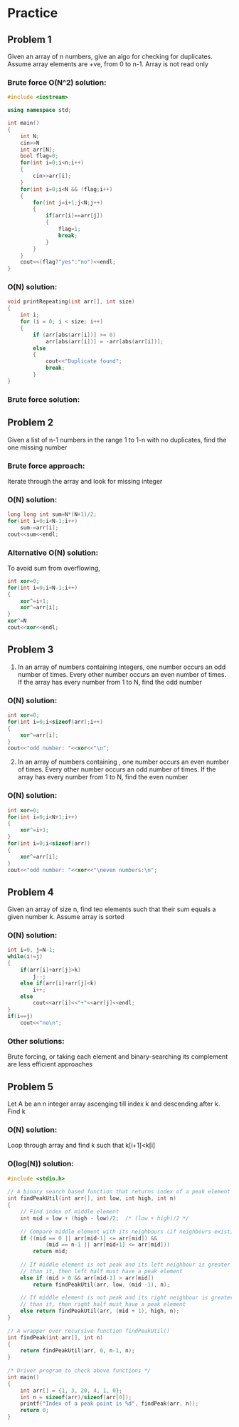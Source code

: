 # Practice
## Problem 1
Given an array of n numbers, give an algo for checking for duplicates. Assume array elements are +ve, from 0 to n-1. Array is not read only

### Brute force O(N^2) solution:
```c++
#include <iostream>

using namespace std;

int main()
{
	int N;
	cin>>N
	int arr[N];
	bool flag=0;
	for(int i=0;i<n;i++)
	{
		cin>>arr[i];
	}
	for(int i=0;i<N && !flag;i++)
	{
		for(int j=i+1;j<N;j++)
		{
			if(arr[i]==arr[j])
			{
				flag=1;
				break;
			}
		}
	}
	cout<<(flag?"yes":"no")<<endl;
}
```

### O(N) solution:
```c++
void printRepeating(int arr[], int size)
{
	int i;
	for (i = 0; i < size; i++)
	{
		if (arr[abs(arr[i])] >= 0)
			arr[abs(arr[i])] = -arr[abs(arr[i])];
		else
		{
			cout<<"Duplicate found";
			break;
		}
}
```

### Brute force solution:

## Problem 2
Given a list of n-1 numbers in the range 1 to 1-n with no duplicates, find the one missing number
### Brute force approach:
Iterate through the array and look for missing integer

### O(N) solution:
```c++
long long int sum=N*(N+1)/2;
for(int i=0;i<N-1;i++)
	sum-=arr[i];
cout<<sum<<endl;
```
### Alternative O(N) solution:
To avoid sum from overflowing,
```c++
int xor=0;
for(int i=0;i<N-1;i++)
{
	xor^=i+1;
	xor^=arr[i];
}
xor^=N
cout<<xor<<endl;
```

## Problem 3
1. In an array of numbers containing integers, one number occurs an odd number of times. Every other number occurs an even number of times. If the array has every number from 1 to N, find the odd number

### O(N) solution:
```c++
int xor=0;
for(int i=0;i<sizeof(arr);i++)
{
	xor^=arr[i];
}
cout<<"odd number: "<<xor<<"\n";
```
2. In an array of numbers containing , one number occurs an even number of times. Every other number occurs an odd number of times. If the array has every number from 1 to N, find the even number
### O(N) solution:
```c++
int xor=0;
for(int i=0;i<N+1;i++)
{
	xor^=i+1;
}
for(int i=0;i<sizeof(arr))
{
	xor^=arr[i];
}
cout<<"odd number: "<<xor<<"\neven numbers:\n";
```
## Problem 4
Given an array of size n, find teo elements such that their sum equals a given number k. Assume array is sorted
### O(N) solution:
```c++
int i=0, j=N-1;
while(i!=j)
{
	if(arr[i]+arr[j]>k)
		j--;
	else if(arr[i]+arr[j]<k)
		i++;
	else
		cout<<arr[i]<<"+"<<arr[j]<<endl;
}
if(i==j)
	cout<<"no\n";
```
### Other solutions:
Brute forcing, or taking each element and binary-searching its complement are less efficient approaches

## Problem 5
Let A be an n integer array ascenging till index k and descending after k. Find k

### O(N) solution:
Loop through array and find k such that k[i+1]<k[i]

### O(log(N)) solution:
```c++
#include <stdio.h>
 
// A binary search based function that returns index of a peak element
int findPeakUtil(int arr[], int low, int high, int n)
{
    // Find index of middle element
    int mid = low + (high - low)/2;  /* (low + high)/2 */
 
    // Compare middle element with its neighbours (if neighbours exist)
    if ((mid == 0 || arr[mid-1] <= arr[mid]) &&
            (mid == n-1 || arr[mid+1] <= arr[mid]))
        return mid;
 
    // If middle element is not peak and its left neighbour is greater 
    // than it, then left half must have a peak element
    else if (mid > 0 && arr[mid-1] > arr[mid])
        return findPeakUtil(arr, low, (mid -1), n);
 
    // If middle element is not peak and its right neighbour is greater
    // than it, then right half must have a peak element
    else return findPeakUtil(arr, (mid + 1), high, n);
}
 
// A wrapper over recursive function findPeakUtil()
int findPeak(int arr[], int n)
{
    return findPeakUtil(arr, 0, n-1, n);
}
 
/* Driver program to check above functions */
int main()
{
    int arr[] = {1, 3, 20, 4, 1, 0};
    int n = sizeof(arr)/sizeof(arr[0]);
    printf("Index of a peak point is %d", findPeak(arr, n));
    return 0;
}
```